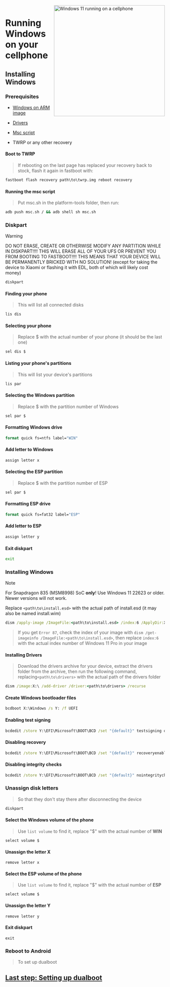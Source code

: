 <img align="right" src="https://github.com/n00b69/woa-everything/blob/main/devices.png" width="350" alt="Windows 11 running on a cellphone">

# Running Windows on your cellphone

## Installing Windows

### Prerequisites
- [Windows on ARM image](https://worproject.com/esd)
  
- [Drivers](https://github.com/n00b69/woa-everything/releases/tag/Drivers)
  
- [Msc script](https://github.com/n00b69/woa-everything/releases/download/Files/msc.sh)
  
- TWRP or any other recovery

#### Boot to TWRP
> If rebooting on the last page has replaced your recovery back to stock, flash it again in fastboot with:
```cmd
fastboot flash recovery path\to\twrp.img reboot recovery
```

#### Running the msc script
> Put msc.sh in the platform-tools folder, then run:
```cmd
adb push msc.sh / && adb shell sh msc.sh
```

### Diskpart
> [!WARNING]
> DO NOT ERASE, CREATE OR OTHERWISE MODIFY ANY PARTITION WHILE IN DISKPART!!!! THIS WILL ERASE ALL OF YOUR UFS OR PREVENT YOU FROM BOOTING TO FASTBOOT!!!! THIS MEANS THAT YOUR DEVICE WILL BE PERMANENTLY BRICKED WITH NO SOLUTION! (except for taking the device to Xiaomi or flashing it with EDL, both of which will likely cost money)

```cmd
diskpart
```

#### Finding your phone
> This will list all connected disks
```cmd
lis dis
```

#### Selecting your phone
> Replace $ with the actual number of your phone (it should be the last one)
```cmd
sel dis $
```

#### Listing your phone's partitions
> This will list your device's partitions
```cmd
lis par
```

#### Selecting the Windows partition
> Replace $ with the partition number of Windows
```cmd
sel par $
```

#### Formatting Windows drive
```cmd
format quick fs=ntfs label="WIN"
```

#### Add letter to Windows
```cmd
assign letter x
```

#### Selecting the ESP partition
> Replace $ with the partition number of ESP
```cmd
sel par $
```

#### Formatting ESP drive
```cmd
format quick fs=fat32 label="ESP"
```

#### Add letter to ESP
```cmd
assign letter y
```

#### Exit diskpart
```cmd
exit
```

### Installing Windows
> [!note]
> For Snapdragon 835 (MSM8998) SoC **only**! Use Windows 11 22623 or older. Newer versions will not work.
> 
> Replace `<path\to\install.esd>` with the actual path of install.esd (it may also be named install.wim)

```cmd
dism /apply-image /ImageFile:<path\to\install.esd> /index:6 /ApplyDir:X:\
```

> If you get `Error 87`, check the index of your image with `dism /get-imageinfo /ImageFile:<path\to\install.esd>`, then replace `index:6` with the actual index number of Windows 11 Pro in your image

#### Installing Drivers
> Download the drivers archive for your device, extract the drivers folder from the archive, then run the following command, replacing`<path\to\drivers>` with the actual path of the drivers folder
```cmd
dism /image:X:\ /add-driver /driver:<path\to\drivers> /recurse
```
  
#### Create Windows bootloader files
```cmd
bcdboot X:\Windows /s Y: /f UEFI
```

#### Enabling test signing
```cmd
bcdedit /store Y:\EFI\Microsoft\BOOT\BCD /set "{default}" testsigning on
```

#### Disabling recovery
```cmd
bcdedit /store Y:\EFI\Microsoft\BOOT\BCD /set "{default}" recoveryenabled no
```

#### Disabling integrity checks
```cmd
bcdedit /store Y:\EFI\Microsoft\BOOT\BCD /set "{default}" nointegritychecks on
```

### Unassign disk letters
> So that they don't stay there after disconnecting the device
```cmd
diskpart
```

#### Select the Windows volume of the phone
> Use `list volume` to find it, replace "$" with the actual number of **WIN**
```diskpart
select volume $
```

#### Unassign the letter X
```diskpart
remove letter x
```

#### Select the ESP volume of the phone
> Use `list volume` to find it, replace "$" with the actual number of **ESP**
```diskpart
select volume $
```

#### Unassign the letter Y
```diskpart
remove letter y
```

#### Exit diskpart
```diskpart
exit
```

### Reboot to Android
> To set up dualboot

## [Last step: Setting up dualboot](/guide/dualboot.md)

















